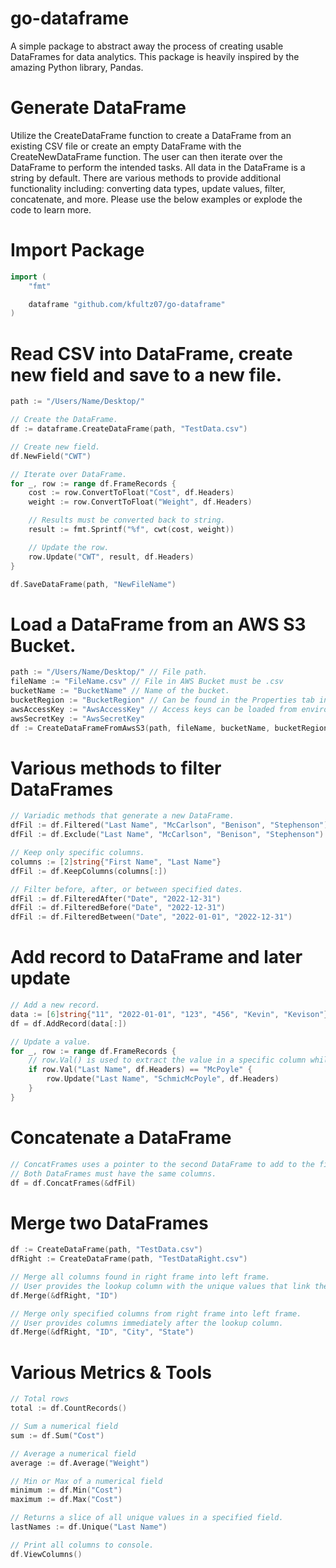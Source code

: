# go-dataframe
A simple package to abstract away the process of creating usable DataFrames for data analytics. This package is heavily inspired by the amazing Python library, Pandas.

# Generate DataFrame
Utilize the CreateDataFrame function to create a DataFrame from an existing CSV file or create an empty DataFrame with the CreateNewDataFrame function. The user can then iterate over the DataFrame to perform the intended tasks. All data in the DataFrame is a string by default. There are various methods to provide additional functionality including: converting data types, update values, filter, concatenate, and more. Please use the below examples or explode the code to learn more.

# Import Package
```go
import (
    "fmt"

    dataframe "github.com/kfultz07/go-dataframe"
)
```

# Read CSV into DataFrame, create new field and save to a new file.
```go
path := "/Users/Name/Desktop/"

// Create the DataFrame.
df := dataframe.CreateDataFrame(path, "TestData.csv")

// Create new field.
df.NewField("CWT")

// Iterate over DataFrame.
for _, row := range df.FrameRecords {
    cost := row.ConvertToFloat("Cost", df.Headers)
    weight := row.ConvertToFloat("Weight", df.Headers)

    // Results must be converted back to string.
    result := fmt.Sprintf("%f", cwt(cost, weight))

    // Update the row.
    row.Update("CWT", result, df.Headers)
}

df.SaveDataFrame(path, "NewFileName")
```

# Load a DataFrame from an AWS S3 Bucket.
```go
path := "/Users/Name/Desktop/" // File path.
fileName := "FileName.csv" // File in AWS Bucket must be .csv
bucketName := "BucketName" // Name of the bucket.
bucketRegion := "BucketRegion" // Can be found in the Properties tab in the S3 console (ex. us-west-1).
awsAccessKey := "AwsAccessKey" // Access keys can be loaded from environment variables within you program.
awsSecretKey := "AwsSecretKey"
df := CreateDataFrameFromAwsS3(path, fileName, bucketName, bucketRegion, awsAccessKey, awsSecretKey)
```

# Various methods to filter DataFrames
```go
// Variadic methods that generate a new DataFrame.
dfFil := df.Filtered("Last Name", "McCarlson", "Benison", "Stephenson")
dfFil := df.Exclude("Last Name", "McCarlson", "Benison", "Stephenson")

// Keep only specific columns.
columns := [2]string{"First Name", "Last Name"}
dfFil := df.KeepColumns(columns[:])

// Filter before, after, or between specified dates.
dfFil := df.FilteredAfter("Date", "2022-12-31")
dfFil := df.FilteredBefore("Date", "2022-12-31")
dfFil := df.FilteredBetween("Date", "2022-01-01", "2022-12-31")
```

# Add record to DataFrame and later update
```go
// Add a new record.
data := [6]string{"11", "2022-01-01", "123", "456", "Kevin", "Kevison"}
df = df.AddRecord(data[:])

// Update a value.
for _, row := range df.FrameRecords {
    // row.Val() is used to extract the value in a specific column while iterating.
    if row.Val("Last Name", df.Headers) == "McPoyle" {
        row.Update("Last Name", "SchmicMcPoyle", df.Headers)
    }
}
```

# Concatenate a DataFrame
```go
// ConcatFrames uses a pointer to the second DataFrame to add to the first.
// Both DataFrames must have the same columns.
df = df.ConcatFrames(&dfFil)
```

# Merge two DataFrames
```go
df := CreateDataFrame(path, "TestData.csv")
dfRight := CreateDataFrame(path, "TestDataRight.csv")

// Merge all columns found in right frame into left frame.
// User provides the lookup column with the unique values that link the two DataFrames.
df.Merge(&dfRight, "ID")

// Merge only specified columns from right frame into left frame.
// User provides columns immediately after the lookup column.
df.Merge(&dfRight, "ID", "City", "State")
```

# Various Metrics & Tools
```go
// Total rows
total := df.CountRecords()

// Sum a numerical field
sum := df.Sum("Cost")

// Average a numerical field
average := df.Average("Weight")

// Min or Max of a numerical field
minimum := df.Min("Cost")
maximum := df.Max("Cost")

// Returns a slice of all unique values in a specified field.
lastNames := df.Unique("Last Name")

// Print all columns to console.
df.ViewColumns()
```